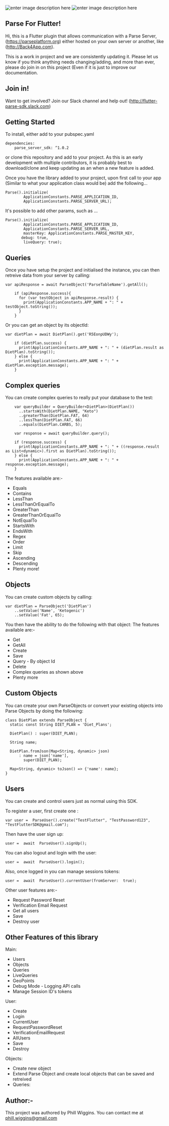 ![enter image description here](https://upload.wikimedia.org/wikipedia/commons/1/17/Google-flutter-logo.png)
![enter image description here](https://i2.wp.com/blog.openshift.com/wp-content/uploads/parse-server-logo-1.png?fit=200%2C200&ssl=1&resize=350%2C200)

## Parse For Flutter! 
Hi, this is a Flutter plugin that allows communication with a Parse Server, (https://parseplatform.org) either hosted on your own server or another, like (http://Back4App.com).

This is a work in project and we are consistently updating it. Please let us know if you think anything needs changing/adding, and more than ever, please do join in on this project (Even if it is just to improve our documentation.

## Join in!
Want to get involved? Join our Slack channel and help out! (http://flutter-parse-sdk.slack.com)

## Getting Started
To install, either add to your pubspec.yaml
```
dependencies:  
    parse_server_sdk: ^1.0.2
```
or clone this repository and add to your project. As this is an early development with multiple contributors, it is probably best to download/clone and keep updating as an when a new feature is added.


Once you have the library added to your project, upon first call to your app (Similar to what your application class would be) add the following...

```
Parse().initialize(
        ApplicationConstants.PARSE_APPLICATION_ID,
        ApplicationConstants.PARSE_SERVER_URL);
```

It's possible to add other params, such as ...

```
Parse().initialize(
        ApplicationConstants.PARSE_APPLICATION_ID,
        ApplicationConstants.PARSE_SERVER_URL,
        masterKey: ApplicationConstants.PARSE_MASTER_KEY,
       debug: true,
        liveQuery: true);
```

## Queries
Once you have setup the project and initialised the instance, you can then retreive data from your server by calling:
```
var apiResponse = await ParseObject('ParseTableName').getAll();

    if (apiResponse.success){
      for (var testObject in apiResponse.result) {
        print(ApplicationConstants.APP_NAME + ": " + testObject.toString());
      }
    }
```
Or you can get an object by its objectId:

```
var dietPlan = await DietPlan().get('R5EonpUDWy');

    if (dietPlan.success) {
      print(ApplicationConstants.APP_NAME + ": " + (dietPlan.result as DietPlan).toString());
    } else {
      print(ApplicationConstants.APP_NAME + ": " + dietPlan.exception.message);
    }
```


## Complex queries
You can create complex queries to really put your database to the test:

```
    var queryBuilder = QueryBuilder<DietPlan>(DietPlan())
      ..startsWith(DietPlan.NAME, "Keto")
      ..greaterThan(DietPlan.FAT, 64)
      ..lessThan(DietPlan.FAT, 66)
      ..equals(DietPlan.CARBS, 5);

    var response = await queryBuilder.query();

    if (response.success) {
      print(ApplicationConstants.APP_NAME + ": " + ((response.result as List<dynamic>).first as DietPlan).toString());
    } else {
      print(ApplicationConstants.APP_NAME + ": " + response.exception.message);
    }
```

The features available are:-
 * Equals
 * Contains
 * LessThan
 * LessThanOrEqualTo
 * GreaterThan
 * GreaterThanOrEqualTo
 * NotEqualTo
 * StartsWith
 * EndsWith
 * Regex
 * Order
 * Limit
 * Skip
 * Ascending
 * Descending
 * Plenty more!

## Objects

You can create custom objects by calling:
```
var dietPlan = ParseObject('DietPlan')
	..setValue('Name', 'Ketogenic')
	..setValue('Fat', 65);
```
You then have the ability to do the following with that object:
The features available are:-
 * Get
 * GetAll
 * Create
 * Save
 * Query - By object Id
 * Delete
 * Complex queries as shown above
 * Plenty more

## Custom Objects
You can create your own ParseObjects or convert your existing objects into Parse Objects by doing the following:

```
class DietPlan extends ParseObject {
  static const String DIET_PLAN = 'Diet_Plans';

  DietPlan() : super(DIET_PLAN);

  String name;

  DietPlan.fromJson(Map<String, dynamic> json)
      : name = json['name'],
        super(DIET_PLAN);

  Map<String, dynamic> toJson() => {'name': name};
}
```
## Users

You can create and control users just as normal using this SDK.

To register a user, first create one :
```
var user =  ParseUser().create("TestFlutter", "TestPassword123", "TestFlutterSDK@gmail.com");
```
Then have the user sign up:

```
user =  await  ParseUser().signUp();
```
You can also logout and login with the user:
```
user =  await  ParseUser().login();
```
Also, once logged in you can manage sessions tokens:
```
user =  await  ParseUser().currentUser(fromServer:  true);
```
Other user features are:-
 * Request Password Reset
* Verification Email Request
 * Get all users
* Save
 * Destroy user

## Other Features of this library

Main:
* Users
* Objects
* Queries
* LiveQueries
* GeoPoints
* Debug Mode - Logging API calls
* Manage Session ID's tokens

User:
* Create       
* Login
* CurrentUser
* RequestPasswordReset
* VerificationEmailRequest
* AllUsers
* Save
* Destroy

Objects:
* Create new object
* Extend Parse Object and create local objects that can be saved and retreived
* Queries:

## Author:-
This project was authored by Phill Wiggins. You can contact me at phill.wiggins@gmail.com
<!--stackedit_data:
eyJoaXN0b3J5IjpbNzE4NjUwNDIwXX0=
-->
